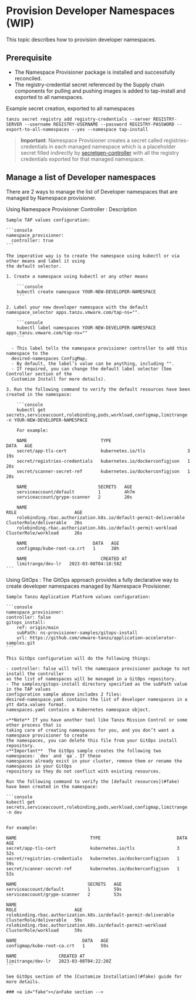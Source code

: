 # Provision Developer Namespaces (WIP)

This topic describes how to provision developer namespaces.

## Prerequisite

- The Namespace Provisioner package is installed and successfully reconciled.
- The registry-credential secret referenced by the Supply chain components for pulling and pushing
images is added to tap-install and exported to all namespaces.

Example secret creation, exported to all namespaces

```console
tanzu secret registry add registry-credentials --server REGISTRY-SERVER --username REGISTRY-USERNAME --password REGISTRY-PASSWORD --export-to-all-namespaces --yes --namespace tap-install
```

>**Important**: Namespace Provisioner creates a secret called registries-credentials in each managed
namespace which is a placeholder secret filled indirectly by
[secretgen-controller](https://github.com/carvel-dev/secretgen-controller) with all the registry
credentials exported for that managed  namespace.

## Manage a list of Developer namespaces

There are 2 ways to manage the list of Developer namespaces that are managed by Namespace provisioner.

Using Namespace Provisioner Controller
: Description

    Sample TAP values configuration:

    ```console
    namespace_provisioner:
      controller: true
    ```

    The imperative way is to create the namespace using kubectl or via other means and label it using
    the default selector.

    1. Create a namespace using kubectl or any other means

        ```console
        kubectl create namespace YOUR-NEW-DEVELOPER-NAMESPACE
        ```

    2. Label your new developer namespace with the default namespace_selector apps.tanzu.vmware.com/tap-ns="".

        ```console
        kubectl label namespaces YOUR-NEW-DEVELOPER-NAMESPACE apps.tanzu.vmware.com/tap-ns=""
        ```

      - This label tells the namespace provisioner controller to add this namespace to the
      desired-namespaces ConfigMap.
      - By default, the label’s value can be anything, including "".
      - If required, you can change the default label selector (See Controller section of the
      Customize Install for more details).

    3. Run the following command to verify the default resources have been created in the namespace:

        ```console
        kubectl get secrets,serviceaccount,rolebinding,pods,workload,configmap,limitrange -n YOUR-NEW-DEVELOPER-NAMESPACE

        For example:

        NAME                            TYPE                             DATA   AGE
        secret/app-tls-cert             kubernetes.io/tls                3      19s
        secret/registries-credentials   kubernetes.io/dockerconfigjson   1      26s
        secret/scanner-secret-ref       kubernetes.io/dockerconfigjson   1      20s

        NAME                           SECRETS   AGE
        serviceaccount/default         1         4h7m
        serviceaccount/grype-scanner   2         20s

        NAME                                                               ROLE                      AGE
        rolebinding.rbac.authorization.k8s.io/default-permit-deliverable   ClusterRole/deliverable   26s
        rolebinding.rbac.authorization.k8s.io/default-permit-workload      ClusterRole/workload      26s

        NAME                         DATA   AGE
        configmap/kube-root-ca.crt   1      38h

        NAME                            CREATED AT
        limitrange/dev-lr   2023-03-08T04:18:58Z
    ```

Using GitOps
: The GitOps approach provides a fully declarative way to create developer namespaces managed
      by Namespace Provisioner.

    Sample Tanzu Application Platform values configuration:

    ```console
    namespace_provisioner:
    controller: false
    gitops_install:
        ref: origin/main
        subPath: ns-provisioner-samples/gitops-install
        url: https://github.com/vmware-tanzu/application-accelerator-samples.git
    ```

    This GitOps configuration will do the following things:

    - controller: false will tell the namespace provisioner package to not install the controller
    as the list of namespaces will be managed in a GitOps repository.
    - The samples/gitops-install directory specified as the subPath value in the TAP values
    configuration sample above includes 2 files:
    desired-namespace.yaml contains the list of developer namespaces in a ytt data.values format.
    namespaces.yaml contains a Kubernetes namespace object.

    >**Note** If you have another tool like Tanzu Mission Control or some other process that is
    taking care of creating namespaces for you, and you don’t want a namespace provisioner to create
    the namespaces, you can delete this file from your GitOps install repository.
    >**Important**  The GitOps sample creates the following two namespaces: `dev` and `qa`. If these
    namespaces already exist in your cluster, remove them or rename the namespaces in your GitOps
    repository so they do not conflict with existing resources.

    Run the following command to verify the [default resources](#fake) have been created in the namespace:

    ```console
    kubectl get secrets,serviceaccount,rolebinding,pods,workload,configmap,limitrange -n dev


    For example:

    NAME                            TYPE                             DATA   AGE
    secret/app-tls-cert             kubernetes.io/tls                3      52s
    secret/registries-credentials   kubernetes.io/dockerconfigjson   1      59s
    secret/scanner-secret-ref       kubernetes.io/dockerconfigjson   1      53s

    NAME                           SECRETS   AGE
    serviceaccount/default         1         59s
    serviceaccount/grype-scanner   2         53s

    NAME                                                               ROLE                      AGE
    rolebinding.rbac.authorization.k8s.io/default-permit-deliverable   ClusterRole/deliverable   59s
    rolebinding.rbac.authorization.k8s.io/default-permit-workload      ClusterRole/workload      59s

    NAME                         DATA   AGE
    configmap/kube-root-ca.crt   1      59s

    NAME                CREATED AT
    limitrange/dev-lr   2023-03-08T04:22:20Z
    ```

    See GitOps section of the [Customize Installation](#fake) guide for more details.

    ### <a id="fake"></a>Fake section -->